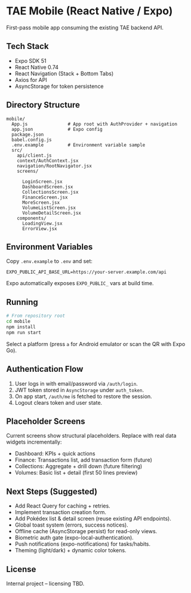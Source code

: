# TAE Mobile (React Native / Expo)

First-pass mobile app consuming the existing TAE backend API.

## Tech Stack

- Expo SDK 51
- React Native 0.74
- React Navigation (Stack + Bottom Tabs)
- Axios for API
- AsyncStorage for token persistence

## Directory Structure

```
mobile/
  App.js               # App root with AuthProvider + navigation
  app.json             # Expo config
  package.json
  babel.config.js
  .env.example         # Environment variable sample
  src/
    api/client.js
    context/AuthContext.jsx
    navigation/RootNavigator.jsx
    screens/

      LoginScreen.jsx
      DashboardScreen.jsx
      CollectionsScreen.jsx
      FinanceScreen.jsx
      MoreScreen.jsx
      VolumeListScreen.jsx
      VolumeDetailScreen.jsx
    components/
      LoadingView.jsx
      ErrorView.jsx
```

## Environment Variables

Copy `.env.example` to `.env` and set:

```
EXPO_PUBLIC_API_BASE_URL=https://your-server.example.com/api
```

Expo automatically exposes `EXPO_PUBLIC_` vars at build time.

## Running

```bash
# From repository root
cd mobile
npm install
npm run start
```

Select a platform (press `a` for Android emulator or scan the QR with Expo Go).

## Authentication Flow

1. User logs in with email/password via `/auth/login`.
2. JWT token stored in `AsyncStorage` under `auth_token`.
3. On app start, `/auth/me` is fetched to restore the session.
4. Logout clears token and user state.

## Placeholder Screens

Current screens show structural placeholders. Replace with real data widgets incrementally:

- Dashboard: KPIs + quick actions
- Finance: Transactions list, add transaction form (future)
- Collections: Aggregate + drill down (future filtering)
- Volumes: Basic list + detail (first 50 lines preview)

## Next Steps (Suggested)

- Add React Query for caching + retries.
- Implement transaction creation form.
- Add Pokédex list & detail screen (reuse existing API endpoints).
- Global toast system (errors, success notices).
- Offline cache (AsyncStorage persist) for read-only views.
- Biometric auth gate (expo-local-authentication).
- Push notifications (expo-notifications) for tasks/habits.
- Theming (light/dark) + dynamic color tokens.

## License

Internal project – licensing TBD.
